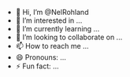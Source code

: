 - 👋 Hi, I’m @NelRohland
- 👀 I’m interested in ...
- 🌱 I’m currently learning ...
- 💞️ I’m looking to collaborate on ...
- 📫 How to reach me ...
- 😄 Pronouns: ...
- ⚡ Fun fact: ...

<!---
NelRohland/NelRohland is a ✨ special ✨ repository because its `README.md` (this file) appears on your GitHub profile.
You can click the Preview link to take a look at your changes.
--->
